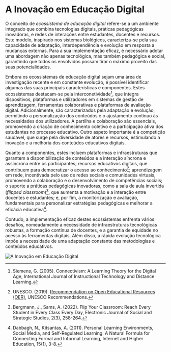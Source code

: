# A Inovação em Educação Digital

O conceito de *ecossistema de educação digital* refere-se a um ambiente integrado que combina tecnologias digitais, práticas pedagógicas inovadoras, e redes de interações entre estudantes, docentes e recursos. Este modelo, inspirado nos sistemas biológicos, caracteriza-se pela sua capacidade de adaptação, interdependência e evolução em resposta a mudanças externas. Para a sua implementação eficaz, é necessário adotar uma abordagem não apenas tecnológica, mas também pedagógica e social, garantindo que todos os envolvidos possam tirar o máximo proveito das suas potencialidades.

Embora os ecossistemas de educação digital sejam uma área de investigação recente e em constante evolução, é possível identificar algumas das suas principais características e componentes. Estes ecossistemas destacam-se pela interconetividade[^3], que integra dispositivos, plataformas e utilizadores em sistemas de gestão de aprendizagem, ferramentas colaborativas e plataformas de avaliação digital. Adicionalmente, são caracterizados pela adaptação e evolução, permitindo a personalização dos conteúdos e o ajustamento contínuo às necessidades dos utilizadores. A partilha e colaboração são essenciais, promovendo a criação de conhecimento coletivo e a participação ativa dos estudantes no processo educativo. Outro aspeto importante é a competição saudável, que surge pela diversidade de atores e recursos, estimulando a inovação e a melhoria dos conteúdos educativos digitais.

Quanto a componentes, estes incluem plataformas e infraestruturas que garantem a disponibilização de conteúdos e a interação síncrona e assíncrona entre os participantes; recursos educativos digitais, que contribuem para democratizar o acesso ao conhecimento[^2]; aprendizagem em rede, incentivada pelo uso de redes sociais e comunidades virtuais, promovendo a colaboração e o desenvolvimento de competências sociais; o suporte a práticas pedagógicas inovadoras, como a sala de aula invertida (*flipped classroom*)[^1], que aumenta a motivação e a interação entre docentes e estudantes; e, por fim, a monitorização e avaliação, fundamentais para personalizar estratégias pedagógicas e melhorar a eficácia educativa[^4].

Contudo, a implementação eficaz destes ecossistemas enfrenta vários desafios, nomeadamente a necessidade de infraestruturas tecnológicas robustas, a formação contínua de docentes, e a garantia de equidade no acesso às ferramentas digitais. Além disso, a rápida evolução tecnológica impõe a necessidade de uma adaptação constante das metodologias e conteúdos educativos.

![A Inovação em Educação Digital](figures/01_04_a_inovacao_em_educacao_digital.svg)

[^1]: Bergmann, J., Sams, A. (2022). Flip Your Classroom: Reach Every Student in Every Class Every Day, Electronic Journal of Social and Strategic Studies, 2(3), 258-264.
[^2]: UNESCO. (2019). [Recommendation on Open Educational Resources (OER)](https://www.unesco.org/en/legal-affairs/recommendation-open-educational-resources-oer), UNESCO Recommendations.
[^3]: Siemens, G. (2005). Connectivism: A Learning Theory for the Digital Age, International Journal of Instructional Technology and Distance Learning.
[^4]: Dabbagh, N., Kitsantas, A. (2011). Personal Learning Environments, Social Media, and Self-Regulated Learning: A Natural Formula for Connecting Formal and Informal Learning, Internet and Higher Education, 15(1), 3-8.


